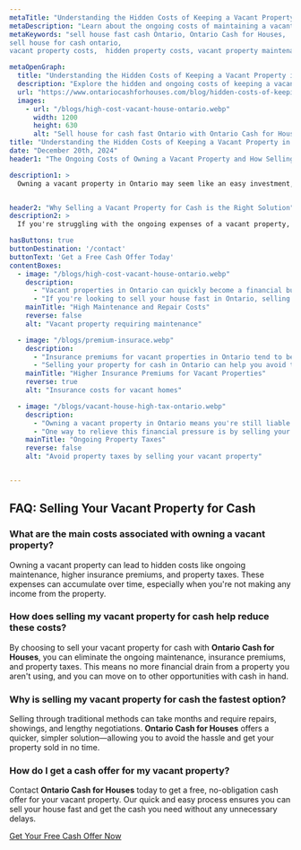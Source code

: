```yaml
---
metaTitle: "Understanding the Hidden Costs of Keeping a Vacant Property in Ontario | ontario cash for houses"
metaDescription: "Learn about the ongoing costs of maintaining a vacant property in Ontario and how Ontario Cash for Houses can help you sell your house for cash quickly."
metaKeywords: "sell house fast cash Ontario, Ontario Cash for Houses,
sell house for cash ontario,
vacant property costs,  hidden property costs, vacant property maintenance, property taxes, sell house for cash Ontario"

metaOpenGraph:
  title: "Understanding the Hidden Costs of Keeping a Vacant Property in Ontario"
  description: "Explore the hidden and ongoing costs of keeping a vacant property in Ontario and discover how Ontario Cash for Houses can help you sell your house for cash fast."
  url: "https://www.ontariocashforhouses.com/blog/hidden-costs-of-keeping-vacant-property-in-ontario"
  images:
    - url: "/blogs/high-cost-vacant-house-ontario.webp"
      width: 1200
      height: 630
      alt: "Sell house for cash fast Ontario with Ontario Cash for Houses"
title: "Understanding the Hidden Costs of Keeping a Vacant Property in Ontario"
date: "December 20th, 2024"
header1: "The Ongoing Costs of Owning a Vacant Property and How Selling for Cash in Ontario Can Help"

description1: >
  Owning a vacant property in Ontario may seem like an easy investment, but the hidden and ongoing costs can quickly add up. From higher insurance premiums to maintenance fees and property taxes, these expenses can become a financial burden. If you’re looking to sell house cash fast in Ontario, it's important to consider how these costs can impact your finances. By selling your vacant property for cash, you can eliminate these ongoing expenses and avoid the financial strain of maintaining an unused property. Ontario Cash for Houses offers a quick and efficient solution for homeowners looking to sell house cash fast and relieve themselves of the hidden costs of vacant property ownership.


header2: "Why Selling a Vacant Property for Cash is the Right Solution"
description2: >
  If you're struggling with the ongoing expenses of a vacant property, selling it for cash can provide a quick solution to ease your financial burden. Avoid paying unnecessary maintenance costs, insurance premiums, and property taxes by choosing a cash sale with **Ontario Cash for Houses**. Our process is fast, and you can sell your vacant property without the delays of traditional real estate transactions.

hasButtons: true
buttonDestination: '/contact'
buttonText: 'Get a Free Cash Offer Today'
contentBoxes:
  - image: "/blogs/high-cost-vacant-house-ontario.webp"
    description: 
      - "Vacant properties in Ontario can quickly become a financial burden. Beyond the obvious maintenance, properties require regular upkeep such as landscaping, minor repairs, and utility costs that can easily spiral out of control. Even when the property is not generating any income, these ongoing expenses, such as lawn care, cleaning, and utility bills, can quickly add up, placing a significant strain on your finances."
      - "If you're looking to sell your house fast in Ontario, selling your vacant property for cash can provide immediate relief. By selling your house for cash in Ontario, you can avoid the ongoing maintenance and eliminate unnecessary costs that would otherwise pile up, allowing you to redirect your funds towards more pressing financial goals."
    mainTitle: "High Maintenance and Repair Costs"
    reverse: false
    alt: "Vacant property requiring maintenance"

  - image: "/blogs/premium-insurace.webp"
    description: 
      - "Insurance premiums for vacant properties in Ontario tend to be significantly higher due to the increased risk factors associated with empty homes. These include the risk of vandalism, weather damage, and potential liability claims, all of which make vacant homes a higher risk for insurers. As a result, property owners often face inflated insurance costs, which only add to the financial burden of owning an unoccupied property."
      - "Selling your property for cash in Ontario can help you avoid these costly premiums. By opting for Ontario Cash for Houses, you can eliminate the need for high insurance coverage, saving you money and freeing up resources that can be put to better use. If you’re looking to sell house cash fast in Ontario, this is an ideal option to consider."
    mainTitle: "Higher Insurance Premiums for Vacant Properties"
    reverse: true
    alt: "Insurance costs for vacant homes"

  - image: "/blogs/vacant-house-high-tax-ontario.webp"
    description: 
      - "Owning a vacant property in Ontario means you're still liable for property taxes, even if the property isn’t generating income. Property taxes can be a significant financial burden, especially when you're not receiving rent or any other form of income from the property. These taxes continue to accumulate year after year, contributing to an ever-growing financial strain for property owners."
      - "One way to relieve this financial pressure is by selling your vacant property for cash. By choosing to sell your house for cash in Ontario, you can eliminate the burden of property taxes and free up resources for other financial priorities. Ontario Cash for Houses offers a fast and reliable solution, allowing you to sell house cash fast and avoid the ongoing costs of property ownership."
    mainTitle: "Ongoing Property Taxes"
    reverse: false
    alt: "Avoid property taxes by selling your vacant property"


---
```


## **FAQ: Selling Your Vacant Property for Cash**

### **What are the main costs associated with owning a vacant property?**
Owning a vacant property can lead to hidden costs like ongoing maintenance, higher insurance premiums, and property taxes. These expenses can accumulate over time, especially when you're not making any income from the property.

### **How does selling my vacant property for cash help reduce these costs?**
By choosing to sell your vacant property for cash with **Ontario Cash for Houses**, you can eliminate the ongoing maintenance, insurance premiums, and property taxes. This means no more financial drain from a property you aren't using, and you can move on to other opportunities with cash in hand.

### **Why is selling my vacant property for cash the fastest option?**
Selling through traditional methods can take months and require repairs, showings, and lengthy negotiations. **Ontario Cash for Houses** offers a quicker, simpler solution—allowing you to avoid the hassle and get your property sold in no time.

### **How do I get a cash offer for my vacant property?**
Contact **Ontario Cash for Houses** today to get a free, no-obligation cash offer for your vacant property. Our quick and easy process ensures you can sell your house fast and get the cash you need without any unnecessary delays.

[Get Your Free Cash Offer Now](#contact)

